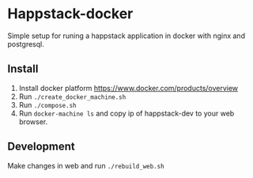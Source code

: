 # Happstack-docker

Simple setup for runing a happstack application in docker with nginx and postgresql.

## Install

1. Install docker platform https://www.docker.com/products/overview
2. Run `./create_docker_machine.sh`
3. Run `./compose.sh`
4. Run `docker-machine ls` and copy ip of happstack-dev to your web browser.

## Development

Make changes in web and run `./rebuild_web.sh`
